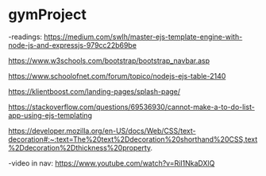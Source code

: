 # gymProject

-readings:
https://medium.com/swlh/master-ejs-template-engine-with-node-js-and-expressjs-979cc22b69be

https://www.w3schools.com/bootstrap/bootstrap_navbar.asp

https://www.schoolofnet.com/forum/topico/nodejs-ejs-table-2140

https://klientboost.com/landing-pages/splash-page/

https://stackoverflow.com/questions/69536930/cannot-make-a-to-do-list-app-using-ejs-templating

https://developer.mozilla.org/en-US/docs/Web/CSS/text-decoration#:~:text=The%20text%2Ddecoration%20shorthand%20CSS,text%2Ddecoration%2Dthickness%20property.

-video in nav:
 https://www.youtube.com/watch?v=RiI1NkaDXlQ
